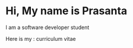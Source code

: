 <h1>Hi, My name is Prasanta</h1>
<p>I am a software developer student</p>
<p>Here is my : <a href="https://drive.google.com/file/d/1DPAr0QAoQDCjw9QIzfozKY9beoIPxna7/view?usp=sharing">
</a>curriculum vitae</p>
